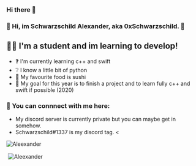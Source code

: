 ### Hi there 👋
### 👋 Hi, im Schwarzschild Alexander, aka 0xSchwarzschild. 👋

## 👨‍🎓 I'm a student and im learning to develop!
- ❓ I'm currently learning c++ and swift
- ❔ I know a little bit of python 
- 🍣 My favourite food is sushi
- 🥅 My goal for this year is to finish a project and to learn fully c++ and swift if possible (2020)

### 📎 You can connnect with me here:
- My discord server is currently private but you can maybe get in somehow.
- Schwarzschild#1337 is my discord tag. <



<img src="https://komarev.com/ghpvc/?username=ItsAleexander&label=Profile%20views&color=0e75b6&style=flat" alt="Aleexander" /> </p>


<p>&nbsp;<img align="center" src="https://github-readme-stats.vercel.app/api?username=ItsAleexander&show_icons=true" alt="Aleexander" /></p>

